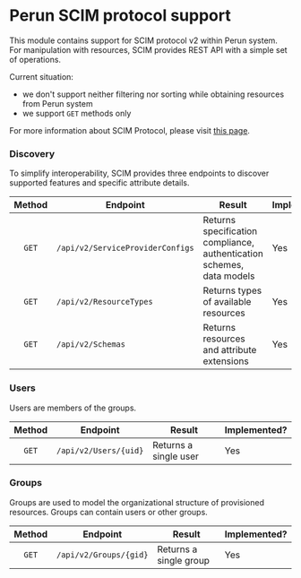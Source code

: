 # Perun SCIM protocol support

This module contains support for SCIM protocol v2 within Perun system. For manipulation with resources, SCIM provides REST API with a simple set of operations.

Current situation:
* we don't support neither filtering nor sorting while obtaining resources from Perun system
* we support `GET` methods only

For more information about SCIM Protocol, please visit [this page](http://www.simplecloud.info/).

### Discovery
To simplify interoperability, SCIM provides three endpoints to discover supported features and specific attribute details.

Method|Endpoint|Result|Implemented?
:----:|--------|------|------------
`GET`|`/api/v2/ServiceProviderConfigs`|Returns specification compliance, authentication schemes, data models|Yes
`GET`|`/api/v2/ResourceTypes`|Returns types of available resources|Yes
`GET`|`/api/v2/Schemas`|Returns resources and attribute extensions|Yes


### Users
Users are members of the groups.

Method|Endpoint|Result|Implemented?
:----:|--------|------|------------
`GET`|`/api/v2/Users/{uid}`|Returns a single user|Yes


### Groups
Groups are used to model the organizational structure of provisioned resources. Groups can contain users or other groups.

Method|Endpoint|Result|Implemented?
:----:|--------|------|------------
`GET`|`/api/v2/Groups/{gid}`|Returns a single group|Yes
